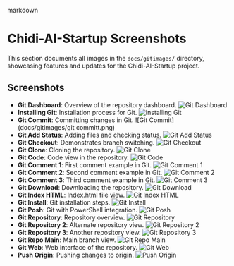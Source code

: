 markdown
# Chidi-AI-Startup Screenshots

This section documents all images in the `docs/gitimages/` directory, showcasing features and updates for the Chidi-AI-Startup project.

## Screenshots

- **Git Dashboard**: Overview of the repository dashboard.
  ![Git Dashboard](docs/gitimages/GItDashboard.png)
- **Installing Git**: Installation process for Git.
  ![Installing Git](docs/gitimages/Installinggit.png)
- **Git Commit**: Committing changes in Git.
  ![Git Commit](docs/gitimages/git committ.png)
- **Git Add Status**: Adding files and checking status.
  ![Git Add Status](docs/gitimages/gitaddstatus.png)
- **Git Checkout**: Demonstrates branch switching.
  ![Git Checkout](docs/gitimages/gitcheckout.png)
- **Git Clone**: Cloning the repository.
  ![Git Clone](docs/gitimages/gitclone.png)
- **Git Code**: Code view in the repository.
  ![Git Code](docs/gitimages/gitcode.png)
- **Git Comment 1**: First comment example in Git.
  ![Git Comment 1](docs/gitimages/gitcomment1.png)
- **Git Comment 2**: Second comment example in Git.
  ![Git Comment 2](docs/gitimages/gitcomment2.png)
- **Git Comment 3**: Third comment example in Git.
  ![Git Comment 3](docs/gitimages/gitcomment3.png)
- **Git Download**: Downloading the repository.
  ![Git Download](docs/gitimages/gitdownload.png)
- **Git Index HTML**: Index.html file view.
  ![Git Index HTML](docs/gitimages/gitindexhtml.png)
- **Git Install**: Git installation steps.
  ![Git Install](docs/gitimages/gitinstall.png)
- **Git Posh**: Git with PowerShell integration.
  ![Git Posh](docs/gitimages/gitposh.png)
- **Git Repository**: Repository overview.
  ![Git Repository](docs/gitimages/gitrepo.png)
- **Git Repository 2**: Alternate repository view.
  ![Git Repository 2](docs/gitimages/gitrepo2.png)
- **Git Repository 3**: Another repository view.
  ![Git Repository 3](docs/gitimages/gitrepo3.png)
- **Git Repo Main**: Main branch view.
  ![Git Repo Main](docs/gitimages/gitrpeomain.png)
- **Git Web**: Web interface of the repository.
  ![Git Web](docs/gitimages/gitweb.png)
- **Push Origin**: Pushing changes to origin.
  ![Push Origin](docs/gitimages/pushorigin.png)